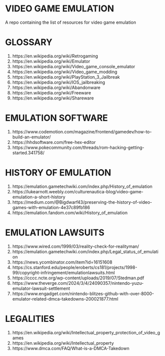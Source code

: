 # VIDEO GAME EMULATION
A repo containing the list of resources for video game emulation

# GLOSSARY
<ol>
<li>https://en.wikipedia.org/wiki/Retrogaming</li>
<li>https://en.wikipedia.org/wiki/Emulator</li>
<li>https://en.wikipedia.org/wiki/Video_game_console_emulator</li>
<li>https://en.wikipedia.org/wiki/Video_game_modding</li>
<li>https://en.wikipedia.org/wiki/PlayStation_3_Jailbreak</li>
<li>https://en.wikipedia.org/wiki/IOS_jailbreaking</li>
<li>https://en.wikipedia.org/wiki/Abandonware</li>
<li>https://en.wikipedia.org/wiki/Freeware</li>
<li>https://en.wikipedia.org/wiki/Shareware</li>
</ol>

# EMULATION SOFTWARE
<ol>
<li>https://www.codemotion.com/magazine/frontend/gamedev/how-to-build-an-emulator/</li>
<li>https://hhdsoftware.com/free-hex-editor</li>
<li>https://www.pokecommunity.com/threads/rom-hacking-getting-started.341758/</li>
</ol>

# HISTORY OF EMULATION
<ol>
<li>https://emulation.gametechwiki.com/index.php/History_of_emulation</li>
<li>https://lukearnott.weebly.com/culturenautica-blog/video-game-emulation-a-short-history</li>
<li>https://medium.com/@Bigdwarf43/preserving-the-history-of-video-games-with-emulation-4e37c89fb186</li>
<li>https://emulation.fandom.com/wiki/History_of_emulation</li>
</ol>

# EMULATION LAWSUITS
<ol>
<li>https://www.wired.com/1999/03/reality-check-for-realityman/</li>
<li>https://emulation.gametechwiki.com/index.php/Legal_status_of_emulation</li>
<li>https://news.ycombinator.com/item?id=16151608</li>
<li>https://cs.stanford.edu/people/eroberts/cs181/projects/1998-99/copyright-infringement/emulationlawsuits.html</li>
<li>https://cccc.ncte.org/wp-content/uploads/2019/07/Stedman.pdf</li>
<li>https://www.theverge.com/2024/3/4/24090357/nintendo-yuzu-emulator-lawsuit-settlement</li>
<li>https://www.engadget.com/nintendo-blitzes-github-with-over-8000-emulator-related-dmca-takedowns-200021877.html</li>
</ol>


# LEGALITIES
<ol>
<li>https://en.wikipedia.org/wiki/Intellectual_property_protection_of_video_games</li>
<li>https://en.wikipedia.org/wiki/Intellectual_property</li>
<li>https://www.dmca.com/FAQ/What-is-a-DMCA-Takedown</li>
</ol>


